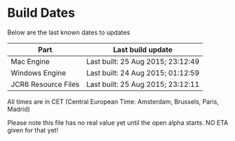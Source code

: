 # Build Dates

Below are the last known dates to updates

Part | Last build update
-----|-----
Mac Engine | Last built: 25 Aug 2015; 23:12:49
Windows Engine | Last built: 24 Aug 2015; 01:12:59
JCR6 Resource Files | Last built: 25 Aug 2015; 23:12:11
All times are in CET (Central European Time: Amsterdam, Brussels, Paris, Madrid)


Please note this file has no real value yet until the open alpha starts. NO ETA given for that yet!
